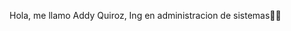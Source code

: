 <!---- 👋 Hi, I’m @addyQB
- 👀 I’m interested in ...
- 🌱 I’m currently learning ...
- 💞️ I’m looking to collaborate on ...
- 📫 How to reach me ...
--->
<!---
addyQB/addyQB is a ✨ special ✨ repository because its `README.md` (this file) appears on your GitHub profile.
You can click the Preview link to take a look at your changes.
--->
Hola, me llamo Addy Quiroz, Ing en administracion de sistemas👋👋
